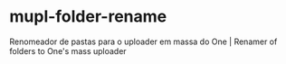 # mupl-folder-rename
Renomeador de pastas para o uploader em massa do One | Renamer of folders to One's mass uploader
